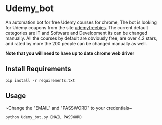 # Udemy_bot
An automation bot for free Udemy courses for chrome,
The bot is looking for Udemy coupons from the site [udemyfreebies](https://www.udemyfreebies.com/).
The current default categories are IT and Software and Development its can be changed manually.
All the courses by default are obviously free, are over 4.2 stars, and rated by more the 200 people can be changed manually as well.

__Note that you will need to have up to date chrome web driver__

## Install Requirements
```
pip install -r requirements.txt
```

## Usage 
  
~Change the "EMAIL" and "PASSWORD" to your credentials~
```
python Udemy_bot.py EMAIL PASSWORD
```
